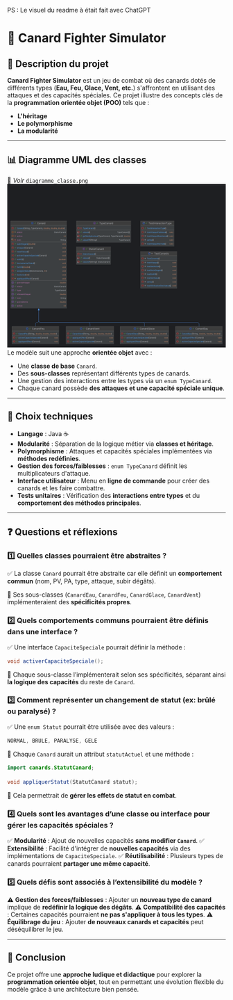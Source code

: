 PS : Le visuel du readme à était fait avec ChatGPT

# 🦆 Canard Fighter Simulator

## 📌 Description du projet

**Canard Fighter Simulator** est un jeu de combat où des canards dotés de différents types (**Eau, Feu, Glace, Vent, etc.**) s'affrontent en utilisant des attaques et des capacités spéciales.
Ce projet illustre des concepts clés de la **programmation orientée objet (POO)** tels que :
- **L'héritage**
- **Le polymorphisme**
- **La modularité**

---

## 📊 Diagramme UML des classes

📌 *Voir* `diagramme_classe.png`
![TestCanards.png](diagramme_classe.png)
Le modèle suit une approche **orientée objet** avec :
- Une **classe de base** `Canard`.
- Des **sous-classes** représentant différents types de canards.
- Une gestion des interactions entre les types via un `enum TypeCanard`.
- Chaque canard possède **des attaques et une capacité spéciale unique**.

---

## 🔧 Choix techniques

- **Langage** : Java ☕
- **Modularité** : Séparation de la logique métier via **classes et héritage**.
- **Polymorphisme** : Attaques et capacités spéciales implémentées via **méthodes redéfinies**.
- **Gestion des forces/faiblesses** : `enum TypeCanard` définit les multiplicateurs d'attaque.
- **Interface utilisateur** : Menu en **ligne de commande** pour créer des canards et les faire combattre.
- **Tests unitaires** : Vérification des **interactions entre types** et du **comportement des méthodes principales**.

---

## ❓ Questions et réflexions

### 1️⃣ Quelles classes pourraient être abstraites ?
✅ La classe `Canard` pourrait être abstraite car elle définit un **comportement commun** (nom, PV, PA, type, attaque, subir dégâts).

🔹 Ses sous-classes (`CanardEau`, `CanardFeu`, `CanardGlace`, `CanardVent`) implémenteraient des **spécificités propres**.

### 2️⃣ Quels comportements communs pourraient être définis dans une interface ?
✅ Une interface `CapaciteSpeciale` pourrait définir la méthode :
```java
void activerCapaciteSpeciale();
```
🔹 Chaque sous-classe l’implémenterait selon ses spécificités, séparant ainsi **la logique des capacités** du reste de `Canard`.

### 3️⃣ Comment représenter un changement de statut (ex: brûlé ou paralysé) ?
✅ Une `enum Statut` pourrait être utilisée avec des valeurs :
```java
NORMAL, BRULE, PARALYSE, GELE
```
🔹 Chaque `Canard` aurait un attribut `statutActuel` et une méthode :

```java
import canards.StatutCanard;

void appliquerStatut(StatutCanard statut);
```
🔹 Cela permettrait de **gérer les effets de statut en combat**.

### 4️⃣ Quels sont les avantages d’une classe ou interface pour gérer les capacités spéciales ?
✅ **Modularité** : Ajout de nouvelles capacités **sans modifier `Canard`**.
✅ **Extensibilité** : Facilité d'intégrer de **nouvelles capacités** via des implémentations de `CapaciteSpeciale`.
✅ **Réutilisabilité** : Plusieurs types de canards pourraient **partager une même capacité**.

### 5️⃣ Quels défis sont associés à l’extensibilité du modèle ?
⚠️ **Gestion des forces/faiblesses** : Ajouter un **nouveau type de canard** implique de **redéfinir la logique des dégâts**.
⚠️ **Compatibilité des capacités** : Certaines capacités pourraient **ne pas s'appliquer à tous les types**.
⚠️ **Équilibrage du jeu** : Ajouter **de nouveaux canards et capacités** peut déséquilibrer le jeu.

---

## 📢 Conclusion
Ce projet offre une **approche ludique et didactique** pour explorer la **programmation orientée objet**, tout en permettant une évolution flexible du modèle grâce à une architecture bien pensée.
